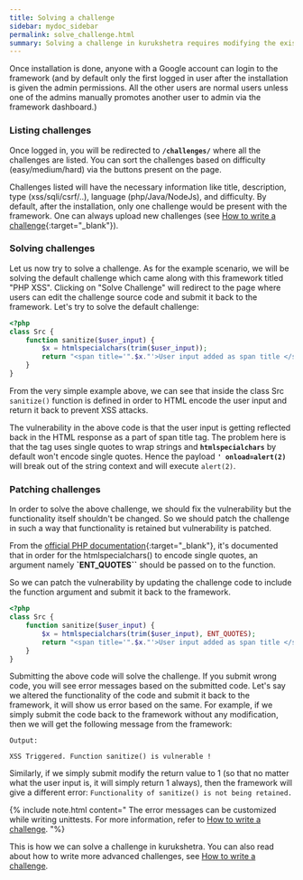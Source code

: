 ```yaml
---
title: Solving a challenge
sidebar: mydoc_sidebar
permalink: solve_challenge.html
summary: Solving a challenge in kurukshetra requires modifying the existing piece of code to patch the vulnerability present in it without modifying its functionality i.e. once the patching is done, functionality should still be retained.
---
```


Once installation is done, anyone with a Google account can login to the framework (and by default only the first logged in user after the installation is given the admin permissions. All the other users are normal users unless one of the admins manually promotes another user to admin via the framework dashboard.)

### Listing challenges

Once logged in, you will be redirected to **`/challenges/`** where all the challenges are listed. You can sort the challenges based on difficulty (easy/medium/hard) via the buttons present on the page.

Challenges listed will have the necessary information like title, description, type (xss/sqli/csrf/..), language (php/Java/NodeJs), and difficulty. By default, after the installation, only one challenge would be present with the framework. One can always upload new challenges (see [How to write a challenge](/write_challenge.html){:target="_blank"}).

### Solving challenges

Let us now try to solve a challenge. As for the example scenario, we will be solving the default challenge which came along with this framework titled "PHP XSS". Clicking on "Solve Challenge" will redirect to the page where users can edit the challenge source code and submit it back to the framework. Let's try to solve the default challenge:

```php
<?php
class Src {
    function sanitize($user_input) {
        $x = htmlspecialchars(trim($user_input));
        return "<span title='".$x."'>User input added as span title </span>";
    }
}
```

From the very simple example above, we can see that inside the class Src `sanitize()` function is defined in order to HTML encode the user input and return it back to prevent XSS attacks.

The vulnerability in the above code is that the user input is getting reflected back in the HTML response as a part of span title tag. The problem here is that the tag uses single quotes to wrap strings and **`htmlspecialchars`** by default won't encode single quotes. Hence the payload **`' onload=alert(2)`** will break out of the string context and will execute `alert(2)`.


### Patching challenges

In order to solve the above challenge, we should fix the vulnerability but the functionality itself shouldn't be changed. So we should patch the challenge in such a way that functionality is retained but vulnerability is patched.

From the [official PHP documentation](http://php.net/manual/en/function.htmlspecialchars.php){:target="_blank"}, it's documented that in order for the htmlspecialchars() to encode single quotes, an argument namely **`ENT_QUOTES``** should be passed on to the function.

So we can patch the vulnerability by updating the challenge code to include the function argument and submit it back to the framework.

```php
<?php
class Src {
    function sanitize($user_input) {
        $x = htmlspecialchars(trim($user_input), ENT_QUOTES);
        return "<span title='".$x."'>User input added as span title </span>";
    }
}
```

Submitting the above code will solve the challenge. If you submit wrong code, you will see error messages based on the submitted code. Let's say we altered the functionality of the code and submit it back to the framework, it will show us error based on the same. For example, if we simply submit the code back to the framework without any modification, then we will get the following message from the framework:


```
Output:

XSS Triggered. Function sanitize() is vulnerable !
```

Similarly, if we simply submit modify the return value to 1 (so that no matter what the user input is, it will simply return 1 always), then the framework will give a different error: `Functionality of sanitize() is not being retained.`

{% include note.html content="
The error messages can be customized while writing unittests. For more information, refer to [How to write a challenge](/write_challenge.html).
"%}

This is how we can solve a challenge in kurukshetra. You can also read about how to write more advanced challenges, see [How to write a challenge](/write_challenge.html).

